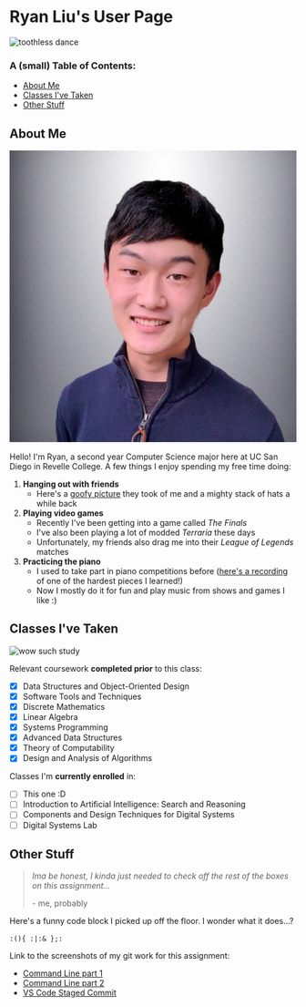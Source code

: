 # Ryan Liu's User Page
![toothless dance](https://media.tenor.com/RcX3hUY425kAAAAi/toothless-dragon-toothless.gif)

### A (small) Table of Contents:
* [About Me](https://ryanliulwy.github.io/CSE110-Lab1/#about-me)
* [Classes I've Taken](https://ryanliulwy.github.io/CSE110-Lab1/#classes-ive-taken)
* [Other Stuff](https://ryanliulwy.github.io/CSE110-Lab1/#other-stuff)


## About Me
![ryan-l](https://raw.githubusercontent.com/ryanliulwy/CSE110-Lab1/main/images/ryan_liu.png)

Hello! I'm Ryan, a second year Computer Science major here at UC San Diego in Revelle College. A few things I enjoy spending my free time doing:
1. **Hanging out with friends**
   - Here's a [goofy picture](images/hatstack.png) they took of me and a mighty stack of hats a while back
2. **Playing video games**
   - Recently I've been getting into a game called _The Finals_
   - I've also been playing a lot of modded _Terraria_ these days
   - Unfortunately, my friends also drag me into their _League of Legends_ matches
3. **Practicing the piano**
   - I used to take part in piano competitions before ([here's a recording](https://www.youtube.com/watch?v=ncm4KW2-Qyw) of one of the hardest pieces I learned!)
   - Now I mostly do it for fun and play music from shows and games I like :)

## Classes I've Taken
![wow such study](https://media.tenor.com/z1YT2LePMWkAAAAi/tkthao219-peach.gif)

Relevant coursework **completed prior** to this class:
- [x] Data Structures and Object-Oriented Design
- [x] Software Tools and Techniques
- [x] Discrete Mathematics
- [x] Linear Algebra
- [x] Systems Programming
- [x] Advanced Data Structures
- [x] Theory of Computability
- [x] Design and Analysis of Algorithms

Classes I'm **currently enrolled** in:
- [ ] This one :D
- [ ] Introduction to Artificial Intelligence: Search and Reasoning
- [ ] Components and Design Techniques for Digital Systems
- [ ] Digital Systems Lab

## Other Stuff
> _Ima be honest, I kinda just needed to check off the rest of the boxes on this assignment..._
> 
> \- me, probably

Here's a funny code block I picked up off the floor. I wonder what it does...?
```
:(){ :|:& };:
```

Link to the screenshots of my git work for this assignment:
- [Command Line part 1](screenshots/Lab1_CommandLine_1.png)
- [Command Line part 2](screenshots/Lab1_CommandLine_2.png)
- [VS Code Staged Commit](screenshots/Lab1_StagedChanges.png)
